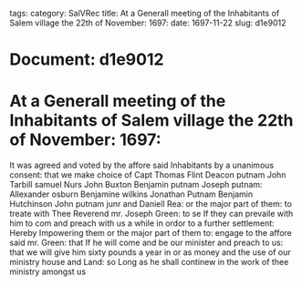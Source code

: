 tags: 
category: SalVRec
title: At a Generall meeting of the Inhabitants of Salem village the 22th of November: 1697:
date: 1697-11-22
slug: d1e9012




# Document: d1e9012


# At a Generall meeting of the Inhabitants of Salem village the 22th of November: 1697: 

It was agreed and voted by the affore said Inhabitants by a unanimous consent: that we make choice of Capt Thomas Flint Deacon putnam John Tarbill samuel Nurs John Buxton Benjamin putnam Joseph putnam: Allexander osburn Benjamine wilkins Jonathan Putnam Benjamin Hutchinson John putnam junr and Daniell Rea: or the major part of them: to treate with Thee Reverend mr. Joseph Green: to se If they can prevaile with him to com and preach with us a while in ordor to a further settlement: Hereby Impowering them or the major part of them to: engage to the affore said mr. Green: that If he will come and be our minister and preach to us: that we will give him sixty pounds a year in or as money and the use of our ministry house and Land: so Long as he shall continew in the work of thee ministry amongst us
